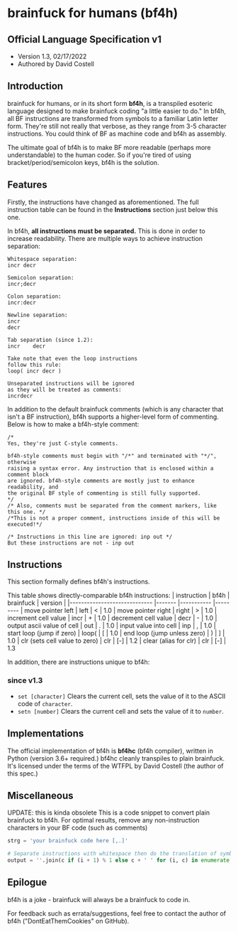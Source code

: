 # brainfuck for humans (bf4h)
## Official Language Specification v1
* Version 1.3, 02/17/2022
* Authored by David Costell

## Introduction
brainfuck for humans, or in its short form **bf4h**, is a transpiled esoteric language 
designed to make brainfuck coding "a little easier to do." In bf4h, all BF instructions
are transformed from symbols to a familiar Latin letter form. They're still not really that 
verbose, as they range from 3-5 character instructions. You could think of BF as 
machine code and bf4h as assembly.

The ultimate goal of bf4h is to make BF more readable (perhaps more understandable) to the human coder. So if you're tired of using bracket/period/semicolon keys, bf4h is the solution.

## Features
Firstly, the instructions have changed as aforementioned. The full instruction table
can be found in the **Instructions** section just below this one.

In bf4h, **all instructions must be separated.**  This is done in order to increase 
readability. There are multiple ways to achieve instruction separation:
```
Whitespace separation:
incr decr

Semicolon separation:
incr;decr

Colon separation:
incr:decr

Newline separation:
incr
decr

Tab separation (since 1.2):
incr	decr

Take note that even the loop instructions
follow this rule:
loop( incr decr )

Unseparated instructions will be ignored
as they will be treated as comments:
incrdecr
```
In addition to the default brainfuck comments (which is any character
that isn't a BF instruction), bf4h supports a higher-level form of commenting.
Below is how to make a bf4h-style comment:
```
/*
Yes, they're just C-style comments.

bf4h-style comments must begin with "/*" and terminated with "*/", otherwise
raising a syntax error. Any instruction that is enclosed within a comment block
are ignored. bf4h-style comments are mostly just to enhance readability, and
the original BF style of commenting is still fully supported.
*/
/* Also, comments must be separated from the comment markers, like this one. */
/*This is not a proper comment, instructions inside of this will be executed!*/

/* Instructions in this line are ignored: inp out */
But these instructions are not - inp out
```

## Instructions
This section formally defines bf4h's instructions.

This table shows directly-comparable bf4h instructions:
| instruction                 	| bf4h  	| brainfuck 	| version |
|-----------------------------	|-------	|-----------	|---------
| move pointer left           	| left  	| <         	| 1.0
| move pointer right          	| right 	| >         	| 1.0
| increment cell value        	| incr  	| +         	| 1.0
| decrement cell value        	| decr  	| -         	| 1.0
| output ascii value of cell  	| out   	| .         	| 1.0
| input value into cell       	| inp   	| ,         	| 1.0
| start loop (jump if zero)   	| loop( 	| [         	| 1.0
| end loop (jump unless zero) 	| )     	| ]         	| 1.0
| clr (sets cell value to zero) | clr       | \[-]          | 1.2
| clear (alias for clr)         | clr       | \[-]          | 1.3

In addition, there are instructions unique to bf4h:
### since v1.3
* `set [character]` Clears the current cell, sets the value of it to the ASCII code of `character`.
* `setn [number]` Clears the current cell and sets the value of it to `number`.

## Implementations
The official implementation of bf4h is **bf4hc** (bf4h compiler), written
in Python (version 3.6+ required.) bf4hc cleanly transpiles to plain brainfuck.
It's licensed under the terms of the WTFPL by David Costell (the author of this spec.)

## Miscellaneous
UPDATE: this is kinda obsolete
This is a code snippet to convert plain brainfuck to bf4h.
For optimal results, remove any non-instruction characters in your BF code (such as comments)
```py
strg = 'your brainfuck code here [,.]'

# Separate instructions with whitespace then do the translation of symbols with .replace()
output = ''.join(c if (i + 1) % 1 else c + ' ' for (i, c) in enumerate(list(strg))).replace('<', 'left').replace('>', 'right').replace('+', 'incr').replace('-', 'decr').replace('.','out').replace(',', 'inp').replace('[', 'loop(').replace(']', ')').strip()
```

## Epilogue
bf4h is a joke - brainfuck will always be a brainfuck to code in.

For feedback such as errata/suggestions, feel free to contact the author of bf4h
("DontEatThemCookies" on GitHub).
